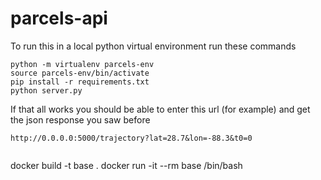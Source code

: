 # parcels-api
To run this in a local python virtual environment run these commands
```
python -m virtualenv parcels-env
source parcels-env/bin/activate
pip install -r requirements.txt
python server.py
```

If that all works you should be able to enter this url (for example) and get the json response you saw before

```
http://0.0.0.0:5000/trajectory?lat=28.7&lon=-88.3&t0=0


```
docker build -t base .
docker run -it --rm base /bin/bash
```